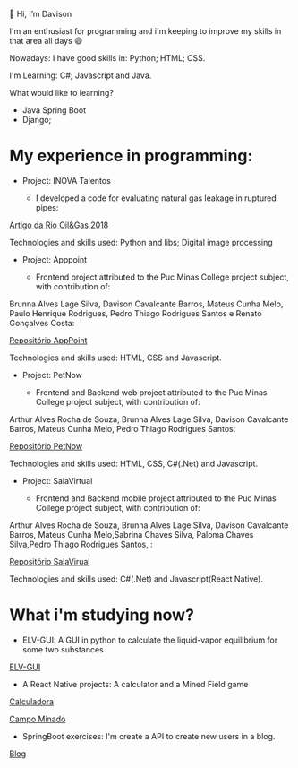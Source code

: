 👋 Hi, I’m Davison

I'm an enthusiast for programming and i'm keeping to improve my skills in that area all days :smile: 

Nowadays:
I have good skills in: Python; HTML; CSS.

I'm Learning: C#; Javascript and Java.

What would like to learning?
  - Java Spring Boot
  - Django;

# My experience in programming:

  - Project: INOVA Talentos
  
    - I developed a code for evaluating natural gas leakage in ruptured pipes:  
 
 [Artigo da Rio Oil&Gas 2018](https://stt.ibp.org.br/eventos/2018/riooil2018/pdfs/Riooil2018_1574_201806131304fm_3810_00_formato.docx)
 
Technologies and skills used: Python and libs; Digital image processing

  - Project: Apppoint
  
    - Frontend project attributed to the Puc Minas College project subject, with contribution of: 
    
Brunna Alves Lage Silva, Davison Cavalcante Barros, Mateus Cunha Melo, Paulo Henrique Rodrigues, Pedro Thiago Rodrigues Santos e Renato Gonçalves Costa: 

[Repositório AppPoint](https://icei-puc-minas-pmv-ads.github.io/pmv-ads-2021-2-e1-proj-web-t7-ads_2021_02_e1_grupo_3_consultas-1/)

Technologies and skills used: HTML, CSS and Javascript.

  - Project: PetNow
  
    - Frontend and Backend web project attributed to the Puc Minas College project subject, with contribution of:
    
Arthur Alves Rocha de Souza, Brunna Alves Lage Silva, Davison Cavalcante Barros, Mateus Cunha Melo, Pedro Thiago Rodrigues Santos: 
 
[Repositório PetNow](https://github.com/dcbarros/pmv-ads-2022-1-e2-proj-int-t3-adotar-pets)
 
Technologies and skills used: HTML, CSS, C#(.Net) and Javascript. 

  - Project: SalaVirtual
  
    - Frontend and Backend mobile project attributed to the Puc Minas College project subject, with contribution of:
    
Arthur Alves Rocha de Souza, Brunna Alves Lage Silva, Davison Cavalcante Barros, Mateus Cunha Melo,Sabrina Chaves Silva, Paloma Chaves Silva,Pedro Thiago Rodrigues Santos, : 
 
[Repositório SalaVirual](https://github.com/dcbarros/pmv-ads-2022-2-e3-proj-mov-t1-time-4-sala-virtual)
 
Technologies and skills used: C#(.Net) and Javascript(React Native). 

# What i'm studying now?

- ELV-GUI: A GUI in python to calculate the liquid-vapor equilibrium for some two substances

[ELV-GUI](https://github.com/dcbarros/ELV-GUI)

- A React Native projects: A calculator and a Mined Field game

[Calculadora](https://github.com/dcbarros/CalculadoraReactNative)

[Campo Minado](https://github.com/dcbarros/MineField)

- SpringBoot exercises: I'm create a API to create new users in a blog.

[Blog](https://github.com/dcbarros/SpringBootAPIExercise)

